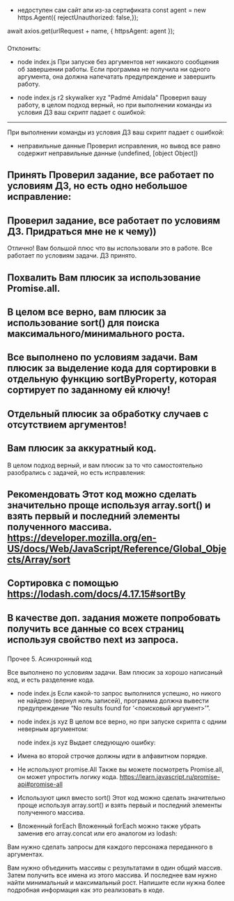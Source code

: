 
- недоступен сам сайт апи из-за сертификата
const agent = new https.Agent({  rejectUnauthorized: false,});

await axios.get(urlRequest + name, {
  httpsAgent: agent
});
###
Отклонить:
- node index.js
При запуске без аргументов нет никакого сообщения об завершении работы. Если программа не получила ни одного аргумента, она должна напечатать предупреждение и завершить работу.

- node index.js r2 skywalker xyz "Padmé Amidala"
Проверил вашу работу, в целом подход верный, но при выполнении команды из условия ДЗ ваш скрипт падает с ошибкой:
---
При выполнении команды из условия ДЗ ваш скрипт падает с ошибкой:

- неправильные данные
Проверил исправления, но вывод все равно содержит неправильные данные (undefined, [object Object])



###
Принять
Проверил задание, все работает по условиям ДЗ, но есть одно небольшое исправление:
---
Проверил задание, все работает по условиям ДЗ. Придраться мне не к чему))
---
Отлично! Вам большой плюс что вы использовали это в работе. Все работает по условиям задачи. ДЗ принято.

###
Похвалить
Вам плюсик за использование Promise.all.
---
В целом все верно, вам плюcик за использование sort() для поиска максимального/минимального роста.
---
Все выполнено по условиям задачи. Вам плюсик за выделение кода для сортировки в отдельную функцию sortByProperty, которая сортирует по заданному ей ключу!
---
Отдельный плюсик за обработку случаев с отсутствием аргументов!
---
Вам плюсик за аккуратный код.
---
В целом подход верный, и вам плюсик за то что самостоятельно разобрались с задачей, но есть исправления:

###
Рекомендовать
Этот код можно сделать значительно проще используя array.sort() и взять первый и последний элементы полученного массива.
https://developer.mozilla.org/en-US/docs/Web/JavaScript/Reference/Global_Objects/Array/sort
---
Сортировка с помощью
https://lodash.com/docs/4.17.15#sortBy
---
В качестве доп. задания можете попробовать получить все данные со всех страниц используя свойство next из запроса.
---
###
Прочее
5. Асинхронный код

Все выполнено по условиям задачи. Вам плюсик за хорошо написаный код, и есть разделение кода.




- node index.js
    Если какой-то запрос выполнился успешно, но никого не найдено (вернул ноль записей), программа должна вывести предупреждение “No results found for ‘<поисковый аргумент>’”.

- node index.js xyz
    В целом все верно, но при запуске скрипта с одним неверным аргументом:

    node index.js xyz
    Выдает следующую ошибку:

- Имена во второй строчке должны идти в алфавитном порядке.


- Не используют promise.All
    Также вы можете посмотреть Promise.all, он может упростить логику кода.
    https://learn.javascript.ru/promise-api#promise-all

- Используют цикл вместо sort()
    Этот код можно сделать значительно проще используя array.sort() и взять первый и последний элементы полученного массива.

- Вложенный forEach
    Вложенный forEach можно также убрать заменив его array.concat или его аналогом из lodash:

Вам нужно сделать запросы для каждого персонажа переданного в аргументах.







Вам нужно объединить массивы с результатами в один общий массив. Затем получить все имена из этого массива. И последнее вам нужно найти минимальный и максимальный рост. Напишите если нужна более подробная информация как это реализовать в коде.
